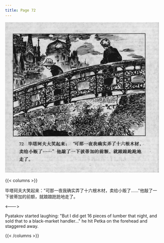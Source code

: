 ```yaml
---
title: Page 72
---
```


![biao page](./../../images/biao/seifert0726_biao_0076_072.jpg)

{{< columns >}}

毕塔珂夫大笑起来："可那一夜我确实弄了十六根木材，卖给小贩了......"他敲了一下彼蒂加的前额，就踉踉跄跄地走了。

<--->

Pyatakov started laughing: "But I did get 16 pieces of lumber that night, and sold that to a black-market handler..." he hit Petka on the forehead and staggered away.

{{< /columns >}}

